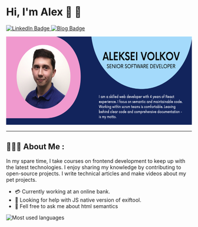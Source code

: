 # Hi, I'm Alex 👋 💾

<div id="badges">
  <a href="https://www.linkedin.com/in/2plus2is4/">
    <img src="https://img.shields.io/badge/LinkedIn-blue?style=for-the-badge&logo=linkedin&logoColor=white" alt="LinkedIn Badge"/>
  </a>
  <a href="https://js.garden">
    <img src="https://img.shields.io/badge/blog-js.garden-black?style=for-the-badge" alt="Blog Badge"/>
  </a>
</div>

<a href="https://www.linkedin.com/in/2plus2is4/"><img src="https://github.com/slimcandy/slimcandy/raw/main/src/images/alex-cv.png" height="240" alt="Aleksei Volkov CV screen shot" /></a>

---

## 👨🏻‍💻 About Me :

In my spare time, I take courses on frontend development to keep up with the latest technologies. I enjoy sharing my knowledge by contributing to open-source projects. I write technical articles and make videos about my pet projects.

- 💳 Currently working at an online bank.
- 🤔 Looking for help with JS native version of exiftool.
- 💬 Fell free to ask me about html semantics

<img src="https://github-readme-stats.vercel.app/api/top-langs/?username=slimcandy&exclude_repo=witcher-api&langs_count=8&layout=compact&hide=makefile&theme=react" alt="Most used languages" />
